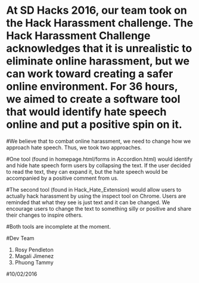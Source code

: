 # At SD Hacks 2016, our team took on the Hack Harassment challenge. The Hack Harassment Challenge acknowledges that it is unrealistic to eliminate online harassment, but we can work toward creating a safer online environment. For 36 hours, we aimed to create a software tool that would identify hate speech online and put a positive spin on it.

#We believe that to combat online harassment, we need to change how we approach hate speech. Thus, we took two approaches.

#One tool (found in homepage.html/forms in Accordion.html) would identify and hide hate speech form users by collapsing the text. If the user decided to read the text, they can expand it, but the hate speech would be accompanied by a positive comment from us.  

#The second tool (found in Hack_Hate_Extension) would allow users to actually hack harassment by using the inspect tool on Chrome. Users are reminded that what they see is just text and it can be changed. We encourage users to change the text to something silly or positive and share their changes to inspire others.

#Both tools are incomplete at the moment.

#Dev Team
1. Rosy Pendleton
2. Magali Jimenez
3. Phuong Tammy

#10/02/2016
